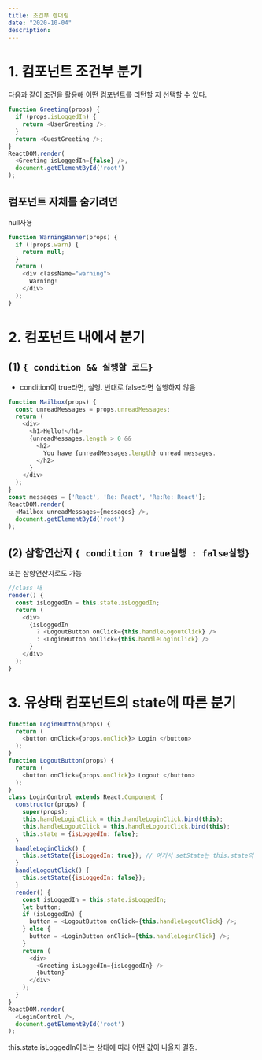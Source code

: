 ```yaml
---
title: 조건부 렌더링
date: "2020-10-04"
description: 
---
```


# 1. 컴포넌트 조건부 분기
다음과 같이 조건을 활용해 어떤 컴포넌트를 리턴할 지 선택할 수 있다.
```js
function Greeting(props) {
  if (props.isLoggedIn) {
    return <UserGreeting />;
  }
  return <GuestGreeting />;
}
ReactDOM.render(
  <Greeting isLoggedIn={false} />,
  document.getElementById('root')
);
```

## 컴포넌트 자체를 숨기려면
null사용
```js
function WarningBanner(props) {
  if (!props.warn) {
    return null;
  }
  return (
    <div className="warning">
      Warning!
    </div>
  );
}
```

# 2. 컴포넌트 내에서 분기
## (1) `{ condition && 실행할 코드}`
- condition이 true라면, 실행. 반대로 false라면 실행하지 않음

```js
function Mailbox(props) {
  const unreadMessages = props.unreadMessages;
  return (
    <div>
      <h1>Hello!</h1>
      {unreadMessages.length > 0 &&
        <h2>
          You have {unreadMessages.length} unread messages.
        </h2>
      }
    </div>
  );
}
const messages = ['React', 'Re: React', 'Re:Re: React'];
ReactDOM.render(
  <Mailbox unreadMessages={messages} />,
  document.getElementById('root')
);
```

## (2) 삼항연산자 `{ condition ? true실행 : false실행}`
또는 삼항연산자로도 가능

```js
//class 내
render() {
  const isLoggedIn = this.state.isLoggedIn;
  return (
    <div>
      {isLoggedIn
        ? <LogoutButton onClick={this.handleLogoutClick} />
        : <LoginButton onClick={this.handleLoginClick} />
      }
    </div>
  );
}
```

# 3. 유상태 컴포넌트의 state에 따른 분기

```js
function LoginButton(props) {
  return (
    <button onClick={props.onClick}> Login </button>
  );
}
function LogoutButton(props) {
  return (
    <button onClick={props.onClick}> Logout </button>
  );
}
class LoginControl extends React.Component {
  constructor(props) {
    super(props);
    this.handleLoginClick = this.handleLoginClick.bind(this);
    this.handleLogoutClick = this.handleLogoutClick.bind(this);
    this.state = {isLoggedIn: false};
  }
  handleLoginClick() {
    this.setState({isLoggedIn: true}); // 여기서 setState는 this.state의 값을 바꿈
  }
  handleLogoutClick() {
    this.setState({isLoggedIn: false});
  }
  render() {
    const isLoggedIn = this.state.isLoggedIn;
    let button;
    if (isLoggedIn) {
      button = <LogoutButton onClick={this.handleLogoutClick} />;
    } else {
      button = <LoginButton onClick={this.handleLoginClick} />;
    }
    return (
      <div>
        <Greeting isLoggedIn={isLoggedIn} />
        {button}
      </div>
    );
  }
}
ReactDOM.render(
  <LoginControl />,
  document.getElementById('root')
);
```
this.state.isLoggedIn이라는 상태에 따라 어떤 값이 나올지 결정.